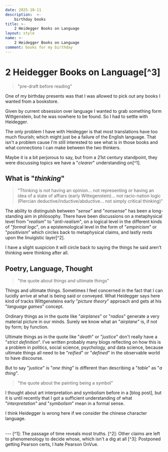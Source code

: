 ```yaml
---
date: 2025-10-11
description:  >-
    birthday books
title: >-
    2 Heidegger Books on Language
layout: style
name: >-
    2 Heidegger Books on Language
comment: books for my birthday
---
```


# 2 Heidegger Books on Language[^3]

> "pre-draft before reading"

One of my birthday presents was that I was allowed to pick out any books I wanted from a bookstore.

Given by current obsession over language I wanted to grab something form Wittgenstein, but he was nowhere to be found. So I had to settle with Heidegger. 

The only problem I have with Heidegger is that most translations have too much flourish; which might just be a failure of the English language. That isn't a problem cause I'm still interested to see what is in those books and what connections I can make between the two thinkers.

Maybe it is a bit perjorous to say, but from a 21st century standpoint, they were discussing topics we have a "*clearer*" understanding on[^1]. 

## What is "*thinking*"

> "Thinking is not having an opinion... not representing or having an idea of a state of affiars (early Wittegenstein)... not racio-nation logic (Piercian deductive/inductive/abductive... not simply critical thinking)"

The ability to distinguish between "*sense*" and "*nonsense*" has been a long-standing aim in philosophy. There have been discussions on a metaphysical level from "*realism*" to "*anti-realism*", on a logical level in the different kinds of "*formal logc*", on a epistemological level in the form of "*empiricism*" or "*positivism*" which circles back to metaphysical claims, and lastly rests upon the linuigistic layer[^2].

I have a slight suspicion it will circle back to saying the things he said aren't thinking were thinking after all.

## Poetry, Language, Thought 

> "the quote about things and ultimate things"

Things and ultimate things. Sometimes I feel concerned in the fact that I can lucidly arrive at what is being said or conveyed. What Heidegger says here kind of tracks Wittgensteins early "*picture theory*" approach and gets at his "*language games*" concept.

Ordinary things as in the quote like "*airplanes*" or "*radios*" generate a very material picture in our minds. Surely we know what an "*airplane*" is, if not by form; by function.

Ultimate things as in the quote like "*death*" or "*justice*" don't really have a "*strict definition*". I've written probably many blogs reflecting on how this is a problem in politics, social science, psychology, and data science, because ultimate things all need to be "*reified*" or "*defined*" in the observable world to have discourse.

But to say "*justice*" is "*one thing*" is different than describing a "*table*" as "*a thing*".

> "the quote about the painting being a symbol"

I thought about art interpretation and symbolism before in a [blog post], but it is until recently that I got a sufficient understanding of what "*interpretation*" and "*symbolism*" mean in a formal sense.

I think Heidegger is wrong here if we consider the chinese character language.

<br/>
---
[^1]: The passage of time reveals most truths.
[^2]: Other claims are left to phenomenology to decide whose, which isn't a dig at all
[^3]: Postponed getting Pearson certs, I hate Pearson OnVue.
